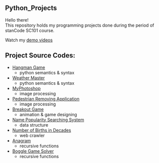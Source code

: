 ## Python_Projects
Hello there!\
This repository holds my programming projects done during the period of stanCode SC101 course.

Watch my [demo videos](https://drive.google.com/drive/folders/1ZW-S0GJ7O2bHEOh0l4rmsmKZnhlpUC47?usp=sharing)

## Project Source Codes:
* [Hangman Game](https://github.com/kkaitch/Python_Projects/blob/main/Python%20Projects/Hangman/hangman.py)
  * python semantics & syntax
* [Weather Master](https://github.com/kkaitch/Python_Projects/blob/main/Python%20Projects/Weather%20Master/weather_master.py)
  * python semantics & syntax
* [MyPhotoshop](https://github.com/kkaitch/Python_Projects/blob/main/Python%20Projects/My%20Photoshop/best_photoshop_award.py)
  * image processing
* [Pedestrian Removing Application](https://github.com/kkaitch/Python_Projects/blob/main/Python%20Projects/stanCodoshop/stanCodoshop.py)
  * image processing
* [Breakout Game](https://github.com/kkaitch/Python_Projects/blob/main/Python%20Projects/Breakout/breakout.py)
  * animation & game designing
* [Name Popularity Searching System](https://github.com/kkaitch/Python_Projects/blob/main/Python%20Projects/Baby%20Names/babygraphics.py)
  * data structure
* [Number of Births in Decades](https://github.com/kkaitch/Python_Projects/blob/main/Python%20Projects/Baby%20Names/webcrawler.py)
  * web crawler
* [Anagram](https://github.com/kkaitch/Python_Projects/blob/main/Python%20Projects/Anagram/anagram.py)
  * recursive functions
* [Boggle Game Solver](https://github.com/kkaitch/Python_Projects/blob/main/Python%20Projects/Boggle/boggle.py)
  * recursive functions
